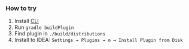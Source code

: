 ### How to try
1. Install [CLI](https://github.com/tihonovcore/iceberg?tab=readme-ov-file#cli)
2. Run `gradle buildPlugin`
3. Find plugin in `./build/distributions`
3. Install to IDEA: `Settings → Plugins → ⚙ → Install Plugin from Disk`